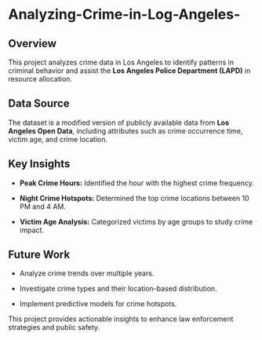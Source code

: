 # Analyzing-Crime-in-Log-Angeles-
## Overview

This project analyzes crime data in Los Angeles to identify patterns in criminal behavior and assist the **Los Angeles Police Department (LAPD)** in resource allocation.

## Data Source

The dataset is a modified version of publicly available data from **Los Angeles Open Data**, including attributes such as crime occurrence time, victim age, and crime location.

## Key Insights

- **Peak Crime Hours:** Identified the hour with the highest crime frequency.

- **Night Crime Hotspots:** Determined the top crime locations between 10 PM and 4 AM.

- **Victim Age Analysis:** Categorized victims by age groups to study crime impact.

## Future Work

- Analyze crime trends over multiple years.

- Investigate crime types and their location-based distribution.

- Implement predictive models for crime hotspots.

This project provides actionable insights to enhance law enforcement strategies and public safety.

